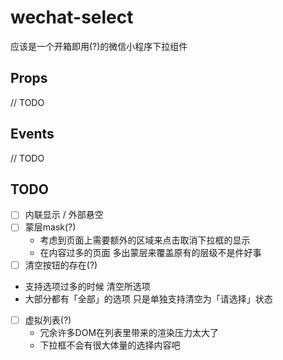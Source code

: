 # wechat-select  
应该是一个开箱即用(?)的微信小程序下拉组件

## Props  
// TODO

## Events
// TODO

## TODO

- [ ] 内联显示 / 外部悬空
- [ ] 蒙层mask(?)
    - 考虑到页面上需要额外的区域来点击取消下拉框的显示
    - 在内容过多的页面 多出蒙层来覆盖原有的层级不是件好事
- [ ]  清空按钮的存在(?)
  - 支持选项过多的时候 清空所选项
  - 大部分都有「全部」的选项 只是单独支持清空为「请选择」状态 
- [ ]  虚拟列表(?)
    - 冗余许多DOM在列表里带来的渲染压力太大了
    - 下拉框不会有很大体量的选择内容吧

